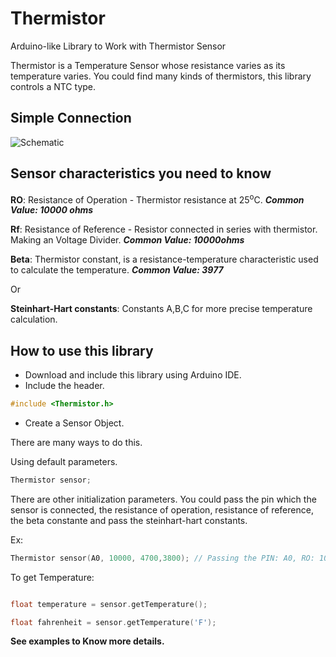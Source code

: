 # Thermistor
Arduino-like Library to Work with Thermistor Sensor

Thermistor is a Temperature Sensor whose resistance varies as its temperature varies. You could find many kinds of thermistors, this library controls a NTC type.

## Simple Connection


![Schematic](https://github.com/electronicdrops/Thermistor/img/schematic.png)

## Sensor characteristics you need to know

**RO**: Resistance of Operation - Thermistor resistance at 25<sup>o</sup>C. ___Common Value: 10000 ohms___

**Rf**: Resistance of Reference - Resistor connected in series with thermistor. Making an Voltage Divider. ___Common Value: 10000ohms___

**Beta**: Thermistor constant, is a resistance-temperature characteristic used to calculate the temperature. ___Common Value: 3977___

Or 

**Steinhart-Hart constants**: Constants A,B,C for more precise temperature calculation.


## How to use this library

- Download and include this library using Arduino IDE.
- Include the header.

```c++
#include <Thermistor.h>
```

- Create a Sensor Object.

There are many ways to do this.

Using default parameters. 

```c++
Thermistor sensor;
```
There are other initialization parameters. You could pass the pin which the sensor is connected, the resistance of operation, resistance of reference, the beta constante and pass the steinhart-hart constants.

Ex:

```c++
Thermistor sensor(A0, 10000, 4700,3800); // Passing the PIN: A0, RO: 10.000, Rf: 4.7K, and Beta: 3800
```

To get Temperature:

```c++

float temperature = sensor.getTemperature();

float fahrenheit = sensor.getTemperature('F');

```

**See examples to Know more details.**
